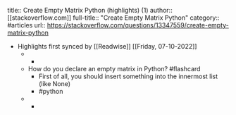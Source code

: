 title:: Create Empty Matrix Python (highlights) (1)
author:: [[stackoverflow.com]]
full-title:: "Create Empty Matrix Python"
category:: #articles
url:: https://stackoverflow.com/questions/13347559/create-empty-matrix-python

- Highlights first synced by [[Readwise]] [[Friday, 07-10-2022]]
	- -
	- How do you declare an empty matrix in Python? #flashcard
		- First of all, you should insert something into the innermost list (like None)
		- #python
	- -